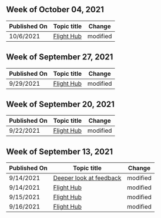 <!-- This file is generated automatically each week. Changes made to this file will be overwritten.-->



## Week of October 04, 2021


| Published On |Topic title | Change |
|------|------------|--------|
| 10/6/2021 | [Flight Hub](/windows-insider/flight-hub/index) | modified |


## Week of September 27, 2021


| Published On |Topic title | Change |
|------|------------|--------|
| 9/29/2021 | [Flight Hub](/windows-insider/flight-hub/index) | modified |


## Week of September 20, 2021


| Published On |Topic title | Change |
|------|------------|--------|
| 9/22/2021 | [Flight Hub](/windows-insider/flight-hub/index) | modified |


## Week of September 13, 2021


| Published On |Topic title | Change |
|------|------------|--------|
| 9/14/2021 | [Deeper look at feedback](/windows-insider/feedback) | modified |
| 9/14/2021 | [Flight Hub](/windows-insider/flight-hub/index) | modified |
| 9/15/2021 | [Flight Hub](/windows-insider/flight-hub/index) | modified |
| 9/16/2021 | [Flight Hub](/windows-insider/flight-hub/index) | modified |
